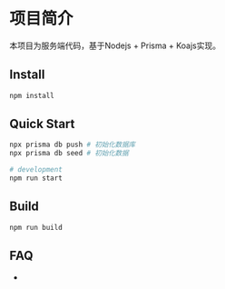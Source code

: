 # 项目简介

本项目为服务端代码，基于Nodejs + Prisma + Koajs实现。

## Install

```sh
npm install
```

## Quick Start

```sh
npx prisma db push # 初始化数据库
npx prisma db seed # 初始化数据

# development
npm run start
```

## Build

```sh
npm run build
```

## FAQ

- 

